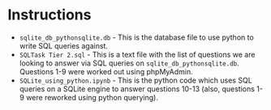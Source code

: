 # Instructions

- `sqlite_db_pythonsqlite.db` - This is the database file to use python to write SQL queries against.
- `SQLTask Tier 2.sql` - This is a text file with the list of questions we are looking to answer via SQL queries on `sqlite_db_pythonsqlite.db`. Questions 1-9 were worked out using phpMyAdmin. 
- `SQLite_using_python.ipynb` - This is the python code which uses SQL queries on a SQLite engine to answer questions 10-13 (also, questions 1-9 were reworked using python querying). 

